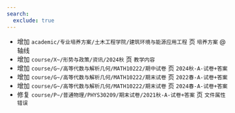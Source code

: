 ```yaml
---
search:
  exclude: true
---
```


- 增加 `academic/专业培养方案/土木工程学院/建筑环境与能源应用工程` 页 `培养方案` @ 轴线
- 增加 `course/X~/形势与政策/资讯/2024秋` 页 `教学内容`
- 增加 `course/G~/高等代数与解析几何/MATH10222/期中试卷` 页 `2024秋-A-试卷+答案`
- 增加 `course/G~/高等代数与解析几何/MATH10222/期末试卷` 页 `2022春-A-试卷+答案`
- 增加 `course/G~/高等代数与解析几何/MATH10222/期末试卷` 页 `2024春-A-试卷+答案`
- 修复 `course/P~/普通物理/PHYS30209/期末试卷/2021秋-A-试卷+答案` 页 `文件属性错误`